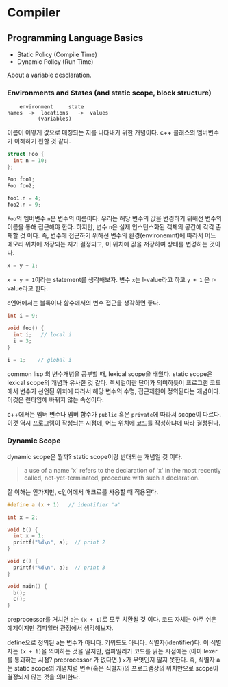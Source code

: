 # Compiler

## Programming Language Basics

- Static Policy (Compile Time)
- Dynamic Policy (Run Time)

About a variable desclaration.


### Environments and States (and static scope, block structure)

```
    environment     state
names  ->  locations   ->  values
          (variables)
```
이름이 어떻게 값으로 매칭되는 지를 나타내기 위한 개념이다. c++ 클래스의 멤버변수가 이해하기 편할 것 같다. 
```c++
struct Foo {
  int n = 10;
};

Foo foo1;
Foo foo2;

foo1.n = 4;
foo2.n = 9;
``` 
`Foo`의 멤버변수 `n`은 변수의 이름이다. 우리는 해당 변수의 값을 변경하기 위해선 변수의 이름을 통해 접근해야 한다.  하지만, 변수 `n`은 실제 인스턴스화된 객체의 공간에 각각 존재할 것 이다. 즉, 변수에 접근하기 위해선 변수의 환경(environemnt)에 따라서 어느 메모리 위치에 저장되는 지가 결정되고, 이 위치에 값을 저장하여 상태를 변경하는 것이다. 

```c
x = y + 1;
```
`x = y + 1`이라는 statement를 생각해보자. 변수 `x`는 l-value라고 하고 `y + 1` 은 r-value라고 한다.

c언어에서는 블록이나 함수에서의 변수 접근을 생각하면 좋다.
```c
int i = 9;

void foo() {
  int i;   // local i
  i = 3;
}

i = 1;    // global i
```

common lisp 의 변수개념을 공부할 때, lexical scope을 배웠다. static scope은 lexical scope의 개념과 유사한 것 같다. 렉시컬이란 단어가 의미하듯이 프로그램 코드에서 변수가 선언된 위치에 따라서 해당 변수의 수명, 접근제한이 정의된다는 개념이다. 이것은 런타임에 바뀌지 않는 속성이다.

c++에서는 멤버 변수나 멤버 함수가 `public` 혹은 `private`에 따라서 scope이 다르다. 이것 역시 프로그램이 작성되는 시점에, 어느 위치에 코드를 작성하냐에 따라 결정된다. 

### Dynamic Scope
dynamic scope은 뭘까? static scope이랑 반대되는 개념일 것 이다.

> a use of a name 'x' refers to the declaration of 'x' in the most recently called, not-yet-terminated, procedure with such a declaration.

잘 이해는 안가지만, c언어에서 매크로를 사용할 때 적용된다. 

```c
#define a (x + 1)   // identifier 'a'

int x = 2;

void b() {
  int x = 1;
  printf("%d\n", a);  // print 2
}

void c() {
  printf("%d\n", a);  // print 3
}

void main() {
  b();
  c();
}
```
preprocessor를 거치면 `a`는 `(x + 1)`로 모두 치환될 것 이다. 코드 자체는 아주 쉬운 예제이지만 컴파일러 관점에서 생각해보자. 

define으로 정의된 a는 변수가 아니다. 키워드도 아니다. 식별자(identifier)다. 이 식별자는 `(x + 1)`을 의미하는 것을 알지만, 컴파일러가 코드를 읽는 시점에는 (아마 lexer를 통과하는 시점? preprocessor 가 없다면.) `x`가 무엇인지 알지 못한다. 즉, 식별자 a는 static scope의 개념처럼 변수(혹은 식별자)의 프로그램상의 위치만으로 scope이 결정되지 않는 것을 의미한다. 